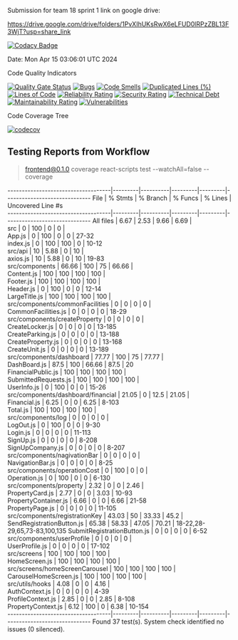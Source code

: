 Submission for team 18 sprint 1 link on google drive:

https://drive.google.com/drive/folders/1PvXIhUKsRwX6eLFUD0lRPzZBL13F3WjT?usp=share_link

[![Codacy Badge](https://app.codacy.com/project/badge/Grade/bb3c9af8236b4e89bc59c9172e2e41a3)](https://app.codacy.com/gh/JRB958/THE-390/dashboard?utm_source=gh&utm_medium=referral&utm_content=&utm_campaign=Badge_grade)

Date: Mon Apr 15 03:06:01 UTC 2024

Code Quality Indicators

[![Quality Gate Status](https://sonarcloud.io/api/project_badges/measure?project=NicholasWahome_THE-390&metric=alert_status)](https://sonarcloud.io/summary/new_code?id=NicholasWahome_THE-390)
[![Bugs](https://sonarcloud.io/api/project_badges/measure?project=NicholasWahome_THE-390&metric=bugs)](https://sonarcloud.io/summary/new_code?id=NicholasWahome_THE-390)
[![Code Smells](https://sonarcloud.io/api/project_badges/measure?project=NicholasWahome_THE-390&metric=code_smells)](https://sonarcloud.io/summary/new_code?id=NicholasWahome_THE-390)
[![Duplicated Lines (%)](https://sonarcloud.io/api/project_badges/measure?project=NicholasWahome_THE-390&metric=duplicated_lines_density)](https://sonarcloud.io/summary/new_code?id=NicholasWahome_THE-390)
[![Lines of Code](https://sonarcloud.io/api/project_badges/measure?project=NicholasWahome_THE-390&metric=ncloc)](https://sonarcloud.io/summary/new_code?id=NicholasWahome_THE-390)
[![Reliability Rating](https://sonarcloud.io/api/project_badges/measure?project=NicholasWahome_THE-390&metric=reliability_rating)](https://sonarcloud.io/summary/new_code?id=NicholasWahome_THE-390)
[![Security Rating](https://sonarcloud.io/api/project_badges/measure?project=NicholasWahome_THE-390&metric=security_rating)](https://sonarcloud.io/summary/new_code?id=NicholasWahome_THE-390)
[![Technical Debt](https://sonarcloud.io/api/project_badges/measure?project=NicholasWahome_THE-390&metric=sqale_index)](https://sonarcloud.io/summary/new_code?id=NicholasWahome_THE-390)
[![Maintainability Rating](https://sonarcloud.io/api/project_badges/measure?project=NicholasWahome_THE-390&metric=sqale_rating)](https://sonarcloud.io/summary/new_code?id=NicholasWahome_THE-390)
[![Vulnerabilities](https://sonarcloud.io/api/project_badges/measure?project=NicholasWahome_THE-390&metric=vulnerabilities)](https://sonarcloud.io/summary/new_code?id=NicholasWahome_THE-390)

Code Coverage Tree

[![codecov](https://codecov.io/gh/THE-390-Team/THE-390/graph/badge.svg?token=FW880JJXGB)](https://codecov.io/gh/THE-390-Team/THE-390)


## Testing Reports from Workflow


> frontend@0.1.0 coverage
> react-scripts test --watchAll=false --coverage

------------------------------------|---------|----------|---------|---------|------------------------------
File                                | % Stmts | % Branch | % Funcs | % Lines | Uncovered Line #s            
------------------------------------|---------|----------|---------|---------|------------------------------
All files                           |    6.67 |     2.53 |    9.66 |    6.69 |                              
 src                                |       0 |      100 |       0 |       0 |                              
  App.js                            |       0 |      100 |       0 |       0 | 27-32                        
  index.js                          |       0 |      100 |     100 |       0 | 10-12                        
 src/api                            |      10 |     5.88 |       0 |      10 |                              
  axios.js                          |      10 |     5.88 |       0 |      10 | 19-83                        
 src/components                     |   66.66 |      100 |      75 |   66.66 |                              
  Content.js                        |     100 |      100 |     100 |     100 |                              
  Footer.js                         |     100 |      100 |     100 |     100 |                              
  Header.js                         |       0 |      100 |       0 |       0 | 12-14                        
  LargeTitle.js                     |     100 |      100 |     100 |     100 |                              
 src/components/commonFacilities    |       0 |        0 |       0 |       0 |                              
  CommonFacilities.js               |       0 |        0 |       0 |       0 | 18-29                        
 src/components/createProperty      |       0 |        0 |       0 |       0 |                              
  CreateLocker.js                   |       0 |        0 |       0 |       0 | 13-185                       
  CreateParking.js                  |       0 |        0 |       0 |       0 | 13-188                       
  CreateProperty.js                 |       0 |        0 |       0 |       0 | 13-168                       
  CreateUnit.js                     |       0 |        0 |       0 |       0 | 13-189                       
 src/components/dashboard           |   77.77 |      100 |      75 |   77.77 |                              
  DashBoard.js                      |    87.5 |      100 |   66.66 |    87.5 | 20                           
  FinancialPublic.js                |     100 |      100 |     100 |     100 |                              
  SubmittedRequests.js              |     100 |      100 |     100 |     100 |                              
  UserInfo.js                       |       0 |      100 |       0 |       0 | 15-26                        
 src/components/dashboard/financial |   21.05 |        0 |    12.5 |   21.05 |                              
  Financial.js                      |    6.25 |        0 |       0 |    6.25 | 8-103                        
  Total.js                          |     100 |      100 |     100 |     100 |                              
 src/components/log                 |       0 |        0 |       0 |       0 |                              
  LogOut.js                         |       0 |      100 |       0 |       0 | 9-30                         
  Login.js                          |       0 |        0 |       0 |       0 | 11-113                       
  SignUp.js                         |       0 |        0 |       0 |       0 | 8-208                        
  SignUpCompany.js                  |       0 |        0 |       0 |       0 | 8-207                        
 src/components/nagivationBar       |       0 |        0 |       0 |       0 |                              
  NavigationBar.js                  |       0 |        0 |       0 |       0 | 8-25                         
 src/components/operationCost       |       0 |      100 |       0 |       0 |                              
  Operation.js                      |       0 |      100 |       0 |       0 | 6-130                        
 src/components/property            |    2.32 |        0 |       0 |    2.46 |                              
  PropertyCard.js                   |    2.77 |        0 |       0 |    3.03 | 10-93                        
  PropertyContainer.js              |    6.66 |        0 |       0 |    6.66 | 21-58                        
  PropertyPage.js                   |       0 |        0 |       0 |       0 | 11-105                       
 src/components/registrationKey     |   43.03 |       50 |   33.33 |    45.2 |                              
  SendRegistrationButton.js         |   65.38 |    58.33 |   47.05 |   70.21 | 18-22,28-29,65,73-83,100,135 
  SubmitRegistrationButton.js       |       0 |        0 |       0 |       0 | 6-52                         
 src/components/userProfile         |       0 |        0 |       0 |       0 |                              
  UserProfile.js                    |       0 |        0 |       0 |       0 | 17-102                       
 src/screens                        |     100 |      100 |     100 |     100 |                              
  HomeScreen.js                     |     100 |      100 |     100 |     100 |                              
 src/screens/homeScreenCarousel     |     100 |      100 |     100 |     100 |                              
  CarouselHomeScreen.js             |     100 |      100 |     100 |     100 |                              
 src/utils/hooks                    |    4.08 |        0 |       0 |    4.16 |                              
  AuthContext.js                    |       0 |        0 |       0 |       0 | 4-39                         
  ProfileContext.js                 |    2.85 |        0 |       0 |    2.85 | 8-108                        
  PropertyContext.js                |    6.12 |      100 |       0 |    6.38 | 10-154                       
------------------------------------|---------|----------|---------|---------|------------------------------
Found 37 test(s).
System check identified no issues (0 silenced).
